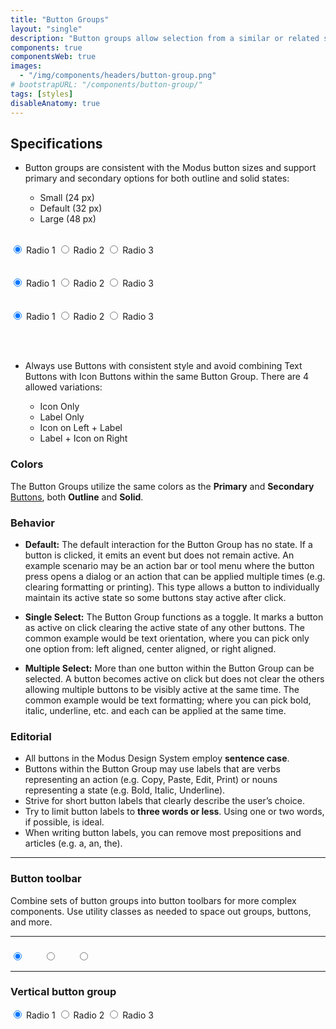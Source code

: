 ```yaml
---
title: "Button Groups"
layout: "single"
description: "Button groups allow selection from a similar or related set of options."
components: true
componentsWeb: true
images:
  - "/img/components/headers/button-group.png"
# bootstrapURL: "/components/button-group/"
tags: [styles]
disableAnatomy: true
---
```


## Specifications

- Button groups are consistent with the Modus button sizes and support primary and secondary options for both outline and solid states:

  - Small (24 px)
  - Default (32 px)
  - Large (48 px)
    <br><br>

<div class="btn-group btn-group-sm" role="group" aria-label="Small button group">
  <input type="radio" class="btn-check" name="btnRadioSmall" id="btnRadioSmall1" autocomplete="off" checked>
  <label class="btn btn-outline-primary" for="btnRadioSmall1">Radio 1</label>

  <input type="radio" class="btn-check" name="btnRadioSmall" id="btnRadioSmall2" autocomplete="off">
  <label class="btn btn-outline-primary" for="btnRadioSmall2">Radio 2</label>

  <input type="radio" class="btn-check" name="btnRadioSmall" id="btnRadioSmall3" autocomplete="off">
  <label class="btn btn-outline-primary" for="btnRadioSmall3">Radio 3</label>
</div>
<br><br>
<div class="btn-group" role="group" aria-label="Basic radio toggle button group">
  <input type="radio" class="btn-check" name="btnRadio" id="btnRadio1" autocomplete="off" checked>
  <label class="btn btn-outline-primary" for="btnRadio1">Radio 1</label>

  <input type="radio" class="btn-check" name="btnRadio" id="btnRadio2" autocomplete="off">
  <label class="btn btn-outline-primary" for="btnRadio2">Radio 2</label>

  <input type="radio" class="btn-check" name="btnRadio" id="btnRadio3" autocomplete="off">
  <label class="btn btn-outline-primary" for="btnRadio3">Radio 3</label>
</div>
<br><br>
<div class="btn-group btn-group-lg" role="group" aria-label="Large button group">
  <input type="radio" class="btn-check" name="btnRadioLg" id="btnRadioLg1" autocomplete="off" checked>
  <label class="btn btn-outline-primary" for="btnRadioLg1">Radio 1</label>

  <input type="radio" class="btn-check" name="btnRadioLg" id="btnRadioLg2" autocomplete="off">
  <label class="btn btn-outline-primary" for="btnRadioLg2">Radio 2</label>

  <input type="radio" class="btn-check" name="btnRadioLg" id="btnRadioLg3" autocomplete="off">
  <label class="btn btn-outline-primary" for="btnRadioLg3">Radio 3</label>
</div>

<br><br>

- Always use Buttons with consistent style and avoid combining Text Buttons with Icon Buttons within the same Button Group. There are 4 allowed variations:

  - Icon Only
  - Label Only
  - Icon on Left + Label
  - Label + Icon on Right

### Colors

The Button Groups utilize the same colors as the **Primary** and **Secondary** [Buttons](/components/web/buttons/styles/), both **Outline** and **Solid**.

### Behavior

- **Default:** The default interaction for the Button Group has no state. If a button is clicked, it emits an event but does not remain active. An example scenario may be an action bar or tool menu where the button press opens a dialog or an action that can be applied multiple times (e.g. clearing formatting or printing). This type allows a button to individually maintain its active state so some buttons stay active after click.

- **Single Select:** The Button Group functions as a toggle. It marks a button as active on click clearing the active state of any other buttons. The common example would be text orientation, where you can pick only one option from: left aligned, center aligned, or right aligned.

- **Multiple Select:** More than one button within the Button Group can be selected. A button becomes active on click but does not clear the others allowing multiple buttons to be visibly active at the same time. The common example would be text formatting; where you can pick bold, italic, underline, etc. and each can be applied at the same time.

### Editorial

- All buttons in the Modus Design System employ **sentence case**.
- Buttons within the Button Group may use labels that are verbs representing an action (e.g. Copy, Paste, Edit, Print) or nouns representing a state (e.g. Bold, Italic, Underline).
- Strive for short button labels that clearly describe the user’s choice.
- Try to limit button labels to **three words or less**. Using one or two words, if possible, is ideal.
- When writing button labels, you can remove most prepositions and articles (e.g. a, an, the).

<hr>

### Button toolbar

Combine sets of button groups into button toolbars for more complex components. Use utility classes as needed to space out groups, buttons, and more.

<hr>

<div class="btn-group" role="group" aria-label="Basic radio toggle button group">
  <input type="radio" class="btn-check" name="btnRadioIcon" id="btnRadioIcon1" autocomplete="off" checked>
  <label class="btn btn-outline-primary btn-icon-only" for="btnRadioIcon1"><svg width="24" height="24" fill="currentColor">
    <use xlink:href="/modus-solid-icons.svg#wifi" /></svg>
  </label>

  <input type="radio" class="btn-check" name="btnRadioIcon" id="btnRadioIcon2" autocomplete="off">
  <label class="btn btn-outline-primary btn-icon-only" for="btnRadioIcon2"><svg width="24" height="24" fill="currentColor">
    <use xlink:href="/modus-solid-icons.svg#wifi-off" /></svg>
  </label>

  <input type="radio" class="btn-check" name="btnRadioIcon" id="btnRadioIcon3" autocomplete="off">
  <label class="btn btn-outline-primary btn-icon-only" for="btnRadioIcon3"><svg width="24" height="24" fill="currentColor">
    <use xlink:href="/modus-solid-icons.svg#wifi-no-internet" /></svg>
  </label>
</div>

<style>
  .btn-group:not(.btn-group-sm):not(.btn-group-lg) label.btn-icon-only {
    height: 32px;
    width: 32px;
    padding-top: 2px;
  }
</style>

<hr>

### Vertical button group

<div class="btn-group-vertical" role="group" aria-label="Vertical radio toggle button group">
  <input type="radio" class="btn-check" name="vbtn-radio" id="vbtn-radio1" autocomplete="off" checked>
  <label class="btn btn-outline-primary" for="vbtn-radio1">Radio 1</label>
  <input type="radio" class="btn-check" name="vbtn-radio" id="vbtn-radio2" autocomplete="off">
  <label class="btn btn-outline-primary" for="vbtn-radio2">Radio 2</label>
  <input type="radio" class="btn-check" name="vbtn-radio" id="vbtn-radio3" autocomplete="off">
  <label class="btn btn-outline-primary" for="vbtn-radio3">Radio 3</label>
</div>
